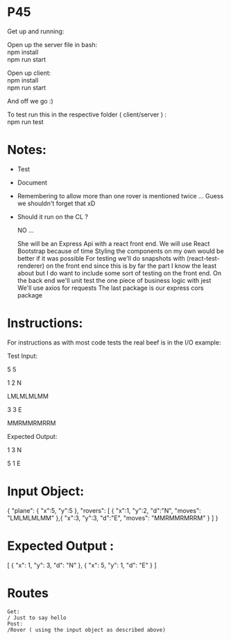 # P45

Get up and running:

Open up the server file in bash: <br/>
	npm install<br/>
	npm run start
	
Open up client:<br/>
	npm install<br/>
	npm run start
	
And off we go :)

To test run this in the respective folder ( client/server ) :<br/>
	npm run test




# Notes:

- Test 
- Document 
- Remembering to allow more than one rover is mentioned twice ... Guess we shouldn't forget that xD
- Should it run on the CL ? 
	
	NO ... 
	
	She will be an Express Api with a react front end.
 	We will use React Bootstrap because of time
	Styling the components on my own would be better if it was possible
	For testing we'll do snapshots with (react-test-renderer) on the front end  since this is by far the part I know the least about 	 but I do want to include some sort of testing on the front end.
	On the back end we'll unit test the one piece of business logic with jest 
	We'll use axios for requests
	The last package is our express cors package
	
# Instructions:

For instructions as with most code tests the real beef is in the I/O example:

Test Input:

5 5

1 2 N

LMLMLMLMM

3 3 E

MMRMMRMRRM

Expected Output:

1 3 N

5 1 E

# Input Object:

{
  "plane": {
     "x":5,
     "y":5
  },
  "rovers": [
	{
		"x":1,
		"y":2,
		"d":"N",
	        "moves": "LMLMLMLMM"
	},{
		"x":3,
		"y":3,
	 	"d":"E",
	        "moves": "MMRMMRMRRM"
	}
  ]
}

# Expected Output :
[ { "x": 1, "y": 3, "d": "N" }, { "x": 5, "y": 1, "d": "E" } ]

# Routes
	Get:
	/ Just to say hello
	Post:
	/Rover ( using the input object as described above)
	
	
